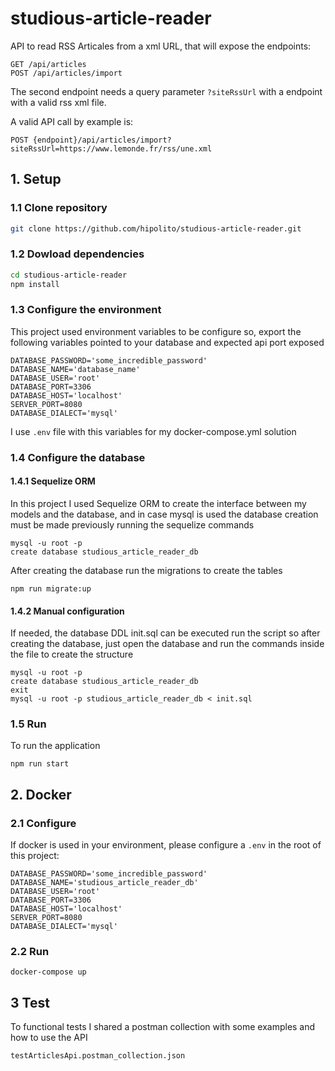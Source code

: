 # studious-article-reader

API to read RSS Articales from a xml URL, that will expose the endpoints:
```
GET /api/articles
POST /api/articles/import
```

The second endpoint needs a query parameter ``?siteRssUrl`` with a endpoint with a valid rss xml file.

A valid API call by example is:

```
POST {endpoint}/api/articles/import?siteRssUrl=https://www.lemonde.fr/rss/une.xml 
```

## 1. Setup

### 1.1 Clone repository

```bash
git clone https://github.com/hipolito/studious-article-reader.git
```

### 1.2 Dowload dependencies

```bash
cd studious-article-reader
npm install
```

### 1.3 Configure the environment

This project used environment variables to be configure so, export the following variables pointed to your database and expected api port exposed
```
DATABASE_PASSWORD='some_incredible_password'
DATABASE_NAME='database_name'
DATABASE_USER='root'
DATABASE_PORT=3306
DATABASE_HOST='localhost'
SERVER_PORT=8080
DATABASE_DIALECT='mysql'
```

I use ``.env`` file with this variables for my docker-compose.yml solution

### 1.4 Configure the database

#### 1.4.1 Sequelize ORM

In this project I used Sequelize ORM to create the interface between my models and the database, and in case mysql is used the database creation must be made previously running the sequelize commands

```
mysql -u root -p
create database studious_article_reader_db
```

After creating the database run the migrations to create the tables

```
npm run migrate:up
```

#### 1.4.2 Manual configuration

If needed, the database DDL init.sql can be executed run the script so after creating the database, just open the database and run the commands inside the file to create the structure

```
mysql -u root -p
create database studious_article_reader_db
exit
mysql -u root -p studious_article_reader_db < init.sql
```

### 1.5 Run
To run the application 

```
npm run start
```

## 2. Docker

### 2.1 Configure
If docker is used in your environment, please configure a ``.env`` in the root of this project:

```
DATABASE_PASSWORD='some_incredible_password'
DATABASE_NAME='studious_article_reader_db'
DATABASE_USER='root'
DATABASE_PORT=3306
DATABASE_HOST='localhost'
SERVER_PORT=8080
DATABASE_DIALECT='mysql'
```

### 2.2 Run
```
docker-compose up
```

## 3 Test
To functional tests I shared a postman collection with some examples and how to use the API

```
testArticlesApi.postman_collection.json
```
